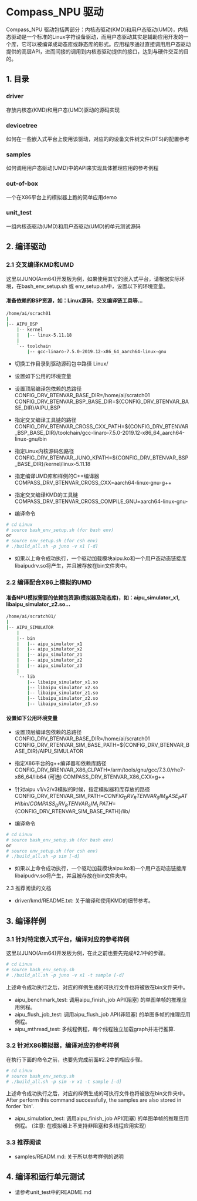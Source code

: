 # Compass_NPU 驱动
Compass_NPU 驱动包括两部分：内核态驱动(KMD)和用户态驱动(UMD)，内核态驱动是一个标准的Linux字符设备驱动，而用户态驱动其实是辅助应用开发的一个库，它可以被编译成动态库或静态库的形式。应用程序通过直接调用用户态驱动提供的高层API，进而间接的调用到内核态驱动提供的接口，达到与硬件交互的目的。

## 1. 目录
### driver
存放内核态(KMD)和用户态(UMD)驱动的源码实现
### devicetree
如何在一些嵌入式平台上使用该驱动，对应的的设备文件树文件(DTS)的配置参考
### samples
如何调用用户态驱动(UMD)中的API来实现具体推理应用的参考例程
### out-of-box
一个在X86平台上的模拟器上跑的简单应用demo
### unit_test
一组内核态驱动(UMD)和用户态驱动(UMD)的单元测试源码

## 2. 编译驱动

### 2.1 交叉编译KMD和UMD
这里以JUNO(Arm64)开发板为例，如果使用其它的嵌入式平台，请根据实际环境，在bash_env_setup.sh 或 env_setup.sh中，设置以下的环境变量。

#### 准备依赖的BSP资源，如：Linux源码，交叉编译链工具等...

```bash
/home/ai/scrach01
|
|-- AIPU_BSP
    |-- kernel
    |   |-- linux-5.11.18
    |
    `-- toolchain
        |-- gcc-linaro-7.5.0-2019.12-x86_64_aarch64-linux-gnu
```

- 切换工作目录到驱动源码包中路径 Linux/

- 设置如下公用的环境变量

- 设置顶层编译包依赖的总路径
CONFIG_DRV_BTENVAR_BASE_DIR=/home/ai/scratch01
CONFIG_DRV_BTENVAR_BSP_BASE_DIR=${CONFIG_DRV_BTENVAR_BASE_DIR}/AIPU_BSP

- 指定交叉编译工具链的路径
CONFIG_DRV_BTENVAR_CROSS_CXX_PATH=${CONFIG_DRV_BTENVAR_BSP_BASE_DIR}/toolchain/gcc-linaro-7.5.0-2019.12-x86_64_aarch64-linux-gnu/bin

- 指定Linux内核源码包路径
CONFIG_DRV_BTENVAR_JUNO_KPATH=${CONFIG_DRV_BTENVAR_BSP_BASE_DIR}/kernel/linux-5.11.18

- 指定编译UMD库和样例的C++编译器
COMPASS_DRV_BTENVAR_CROSS_CXX=aarch64-linux-gnu-g++

- 指定交叉编译KMD的工具链
COMPASS_DRV_BTENVAR_CROSS_COMPILE_GNU=aarch64-linux-gnu-

- 编译命令

```bash
# cd Linux
# source bash_env_setup.sh (for bash env)
or
# source env_setup.sh (for csh env)
# ./build_all.sh -p juno -v x1 [-d]
```

- 如果以上命令成功执行，一个驱动加载模块aipu.ko和一个用户态动态链接库libaipudrv.so将产生，并且被存放在bin文件夹中。

### 2.2 编译配合X86上模拟的UMD

#### 准备NPU模拟需要的依赖包资源(模拟器及动态库)，如：aipu_simulator_x1, libaipu_simulator_z2.so...

```bash
/home/ai/scratch01/
|
|-- AIPU_SIMULATOR
    |
    |-- bin
    |   |-- aipu_simulator_x1
    |   |-- aipu_simulator_x2
    |   |-- aipu_simulator_z1
    |   |-- aipu_simulator_z2
    |   |-- aipu_simulator_z3
    |
    `-- lib
        |-- libaipu_simulator_x1.so
        |-- libaipu_simulator_x2.so
        |-- libaipu_simulator_z1.so
        |-- libaipu_simulator_z2.so
        |-- libaipu_simulator_z3.so
```

#### 设置如下公用环境变量

- 设置顶层编译包依赖的总路径
CONFIG_DRV_BTENVAR_BASE_DIR=/home/ai/scratch01
CONFIG_DRV_RTENVAR_SIM_BASE_PATH=${CONFIG_DRV_BTENVAR_BASE_DIR}/AIPU_SIMULATOR

- 指定X86平台的g++编译器和依赖库路径
CONFIG_DRV_BRENVAR_X86_CLPATH=/arm/tools/gnu/gcc/7.3.0/rhe7-x86_64/lib64 (可选)
COMPASS_DRV_BTENVAR_X86_CXX=g++

- 针对aipu v1/v2/v3模拟的时候，指定模拟器和库存放的路径
CONFIG_DRV_RTENVAR_SIM_PATH=${CONFIG_DRV_RTENVAR_SIM_BASE_PATH}/bin/
COMPASS_DRV_RTENVAR_SIM_LPATH=${CONFIG_DRV_RTENVAR_SIM_BASE_PATH}/lib/

- 编译命令

```bash
# cd Linux
# source bash_env_setup.sh (for bash env)
or
# source env_setup.sh (for csh env)
# ./build_all.sh -p sim [-d]
```

- 如果以上命令成功执行，一个驱动加载模块aipu.ko和一个用户态动态链接库libaipudrv.so将产生，并且被存放在bin文件夹中。

2.3 推荐阅读的文档

- driver/kmd/README.txt: 关于编译和使用KMD的细节参考。

## 3. 编译样例

### 3.1 针对特定嵌入式平台，编译对应的参考样例
这里以JUNO(Arm64)开发板为例，在此之前也要先完成#2.1中的步骤。

```bash
# cd Linux
# source bash_env_setup.sh
# ./build_all.sh -p juno -v x1 -t sample [-d]
```

上述命令成功执行之后，对应的样例生成的可执行文件也将被放在bin文件夹中。
- aipu_benchmark_test: 调用aipu_finish_job API(阻塞) 的单图单帧的推理应用例程。
- aipu_flush_job_test: 调用aipu_flush_job API(非阻塞) 的单图多帧的推理应用例程。
- aipu_mthread_test: 多线程例程，每个线程独立加载graph并进行推算.

### 3.2 针对X86模拟器，编译对应的参考样例
在执行下面的命令之前，也要先完成前面#2.2中的相应步骤。

```bash
# cd Linux
# source bash_env_setup.sh
# ./build_all.sh -p sim -v x1 -t sample [-d]
```

上述命令成功执行之后，对应的样例生成的可执行文件也将被放在bin文件夹中。
After perform this command successfully, the samples are also stored in forder 'bin'.
- aipu_simulation_test: 调用aipu_finish_job API(阻塞) 的单图单帧的推理应用例程。
(注意: 在模拟器上不支持非阻塞和多线程应用实现)

### 3.3 推荐阅读

- samples/READM.md: 关于所以参考样例的说明


## 4. 编译和运行单元测试

- 请参考unit_test中的README.md
